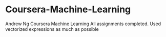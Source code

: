 # Coursera-Machine-Learning
Andrew Ng Coursera Machine Learning
All assignments completed. 
Used vectorized expressions as much as possible
